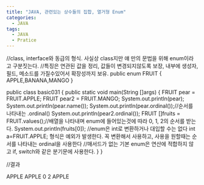 ```yaml
---
title: "JAVA, 관련있는 상수들의 집합, 열거형 Enum"
categories:
  - JAVA
tags:
  - JAVA
  - Pratice
---
```



//class, interface와 동급의 형식. 사실상 class지만 얘 만의 문법을 위해 enum이라고 구분짓는다.
//특징은 연관된 값을 정리, 값들이 변경되지않도록 보장, 내부에 생성자, 필드, 메소드를 가질수있어서 확장성까지 보유.
public enum FRUIT {
	APPLE,BANANA,MANGO 
}

public class basic031 {
	public static void main(String []args) {
		FRUIT pear = FRUIT.APPLE;
		FRUIT pear2 = FRUIT.MANGO;
		System.out.println(pear);
		System.out.println(pear.name());
		System.out.println(pear.ordinal());//순서를 나타내는 .ordinal()
		System.out.println(pear2.ordinal());
		FRUIT []fruits = FRUIT.values();//배열을 나타내며 enum에 들어있는것에 따라 0, 1, 2의 순서를 받는다.
		System.out.println(fruits[0]);
		//enum은 int로 변환하거나 대입할 수는 없다 int a=FRUIT.APPLE; 형식은 예외가 발생한다. 꼭 변환해서 사용하고, 사용을 원할때는 순서를 나타내는 ordinal을 사용한다
		//매서드가 없는 기본 enum은 연산에 적합하지 않고 if, switch와 같은 분기문에 사용한다.
	}
}  

//결과

APPLE
APPLE
0
2
APPLE
